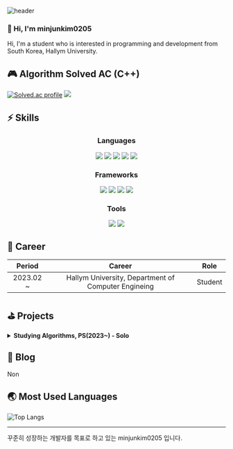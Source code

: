 ![header](https://capsule-render.vercel.app/api?type=soft&color=timeGradient&height=300&section=header&text=Hi!%20I'm%20minjunkim0205&fontSize=70)

### 👋 Hi, I'm minjunkim0205
Hi, I'm a student who is interested in programming and development from South Korea, Hallym University.

## 🎮 Algorithm Solved AC (C++)
[![Solved.ac profile](http://mazassumnida.wtf/api/v2/generate_badge?boj=minjunkim0205)](https://solved.ac/minjunkim0205) <img src="http://mazandi.herokuapp.com/api?handle=minjunkim0205&theme=dark"/>

## ⚡ Skills
<h3 align="center"><b>Languages</b></h3>
<p align="center">
<img src="https://img.shields.io/badge/C-A8B9CC?style=for-the-badge&logo=c&logoColor=white">
<img src="https://img.shields.io/badge/C++-00599C?style=for-the-badge&logo=c%2B%2B&logoColor=white">
<img src="https://img.shields.io/badge/Python-3776AB?style=for-the-badge&logo=python&logoColor=white">
<img src="https://img.shields.io/badge/JavaScript-F7DF1E?style=for-the-badge&logo=javascript&logoColor=white">
<img src="https://img.shields.io/badge/Html-E34F26?style=for-the-badge&logo=html5&logoColor=white">
</p>

<h3 align="center"><b>Frameworks</b></h3>
<p align="center">
<img src="https://img.shields.io/badge/Clion-000000?style=for-the-badge&logo=clion&logoColor=white">
<img src="https://img.shields.io/badge/IntelliJ-000000?style=for-the-badge&logo=intellijidea&logoColor=white">
<img src="https://img.shields.io/badge/PyCharm-000000?style=for-the-badge&logo=pycharm&logoColor=white">
<img src="https://img.shields.io/badge/WebStorm-000000?style=for-the-badge&logo=webstorm&logoColor=white">
</p>

<h3 align="center"><b>Tools</b></h3>
<p align="center">
<img src="https://img.shields.io/badge/Markdown-000000?style=for-the-badge&logo=markdown&logoColor=white">
<img src="https://img.shields.io/badge/LaTex-008080?style=for-the-badge&logo=latex&logoColor=white">
</p>

## 🚀 Career
|   Period    |                       Career                        |  Role   |
|:-----------:|:---------------------------------------------------:|:-------:|
|  2023.02 ~  | Hallym University, Department of Computer Engineing | Student |

## ⛳️ Projects
<details>
<summary> <b> Studying Algorithms, PS(2023~) - Solo </b> </summary>

### 🏬 [Solved Ac](https://solved.ac/profile/minjunkim0205)
- [![Solved.ac mini profile](http://mazassumnida.wtf/api/mini/generate_badge?boj=minjunkim0205)](https://solved.ac/profile/minjunkim0205)
  <img src="https://img.shields.io/badge/C++-00599C?flat-square&logo=c%2B%2B&logoColor=white">
- 1일 1문제 이상 해결
</details>

## 📖 Blog
Non

## 🌏 Most Used Languages
![Top Langs](https://github-readme-stats.vercel.app/api/top-langs/?username=minjunkim0205&layout=compact&theme=dark)

---
꾸준히 성장하는 개발자를 목표로 하고 있는 minjunkim0205 입니다.
